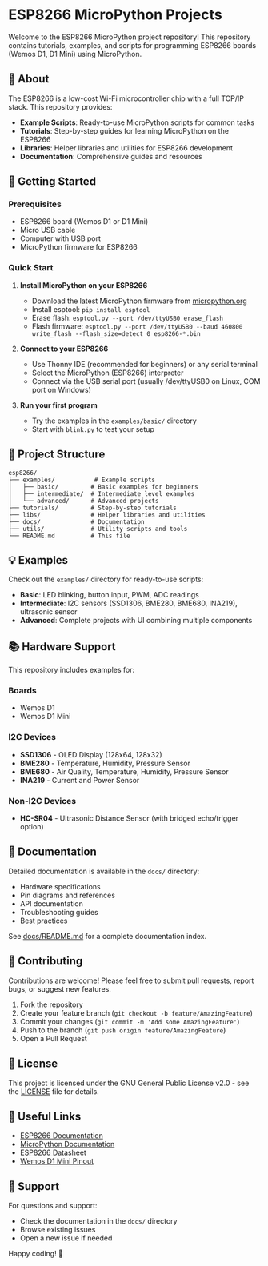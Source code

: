 # ESP8266 MicroPython Projects

Welcome to the ESP8266 MicroPython project repository! This repository contains tutorials, examples, and scripts for programming ESP8266 boards (Wemos D1, D1 Mini) using MicroPython.

## 🎯 About

The ESP8266 is a low-cost Wi-Fi microcontroller chip with a full TCP/IP stack. This repository provides:

- **Example Scripts**: Ready-to-use MicroPython scripts for common tasks
- **Tutorials**: Step-by-step guides for learning MicroPython on the ESP8266
- **Libraries**: Helper libraries and utilities for ESP8266 development
- **Documentation**: Comprehensive guides and resources

## 🚀 Getting Started

### Prerequisites

- ESP8266 board (Wemos D1 or D1 Mini)
- Micro USB cable
- Computer with USB port
- MicroPython firmware for ESP8266

### Quick Start

1. **Install MicroPython on your ESP8266**
   - Download the latest MicroPython firmware from [micropython.org](https://micropython.org/download/esp8266/)
   - Install esptool: `pip install esptool`
   - Erase flash: `esptool.py --port /dev/ttyUSB0 erase_flash`
   - Flash firmware: `esptool.py --port /dev/ttyUSB0 --baud 460800 write_flash --flash_size=detect 0 esp8266-*.bin`

2. **Connect to your ESP8266**
   - Use Thonny IDE (recommended for beginners) or any serial terminal
   - Select the MicroPython (ESP8266) interpreter
   - Connect via the USB serial port (usually /dev/ttyUSB0 on Linux, COM port on Windows)

3. **Run your first program**
   - Try the examples in the `examples/basic/` directory
   - Start with `blink.py` to test your setup

## 📁 Project Structure

```
esp8266/
├── examples/           # Example scripts
│   ├── basic/         # Basic examples for beginners
│   ├── intermediate/  # Intermediate level examples
│   └── advanced/      # Advanced projects
├── tutorials/         # Step-by-step tutorials
├── libs/              # Helper libraries and utilities
├── docs/              # Documentation
├── utils/             # Utility scripts and tools
└── README.md          # This file
```

## 💡 Examples

Check out the `examples/` directory for ready-to-use scripts:

- **Basic**: LED blinking, button input, PWM, ADC readings
- **Intermediate**: I2C sensors (SSD1306, BME280, BME680, INA219), ultrasonic sensor
- **Advanced**: Complete projects with UI combining multiple components

## 📚 Hardware Support

This repository includes examples for:

### Boards
- Wemos D1
- Wemos D1 Mini

### I2C Devices
- **SSD1306** - OLED Display (128x64, 128x32)
- **BME280** - Temperature, Humidity, Pressure Sensor
- **BME680** - Air Quality, Temperature, Humidity, Pressure Sensor
- **INA219** - Current and Power Sensor

### Non-I2C Devices
- **HC-SR04** - Ultrasonic Distance Sensor (with bridged echo/trigger option)

## 📖 Documentation

Detailed documentation is available in the `docs/` directory:

- Hardware specifications
- Pin diagrams and references
- API documentation
- Troubleshooting guides
- Best practices

See [docs/README.md](docs/README.md) for a complete documentation index.

## 🤝 Contributing

Contributions are welcome! Please feel free to submit pull requests, report bugs, or suggest new features.

1. Fork the repository
2. Create your feature branch (`git checkout -b feature/AmazingFeature`)
3. Commit your changes (`git commit -m 'Add some AmazingFeature'`)
4. Push to the branch (`git push origin feature/AmazingFeature`)
5. Open a Pull Request

## 📄 License

This project is licensed under the GNU General Public License v2.0 - see the [LICENSE](LICENSE) file for details.

## 🔗 Useful Links

- [ESP8266 Documentation](https://docs.micropython.org/en/latest/esp8266/quickref.html)
- [MicroPython Documentation](https://docs.micropython.org/en/latest/)
- [ESP8266 Datasheet](https://www.espressif.com/sites/default/files/documentation/0a-esp8266ex_datasheet_en.pdf)
- [Wemos D1 Mini Pinout](https://www.wemos.cc/en/latest/d1/d1_mini.html)

## 💬 Support

For questions and support:
- Check the documentation in the `docs/` directory
- Browse existing issues
- Open a new issue if needed

Happy coding! 🎉

